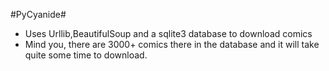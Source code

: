 #PyCyanide#

+ Uses Urllib,BeautifulSoup and a sqlite3 database to download comics
+ Mind you, there are 3000+ comics there in the database and it will take quite some time to download.
